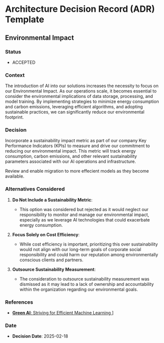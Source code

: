 # Architecture Decision Record (ADR) Template

## Environmental Impact

### Status
- ACCEPTED

### Context
The introduction of AI into our solutions increases the necessity to focus on our Environmental Impact. As our operations scale, it becomes essential to consider the environmental implications of data storage, processing, and model training. By implementing strategies to minimize energy consumption and carbon emissions, leveraging efficient algorithms, and adopting sustainable practices, we can significantly reduce our environmental footprint.

### Decision
Incorporate a sustainability impact metric as part of our company Key Performance Indicators (KPIs) to measure and drive our commitment to reducing our environmental impact. This metric will track energy consumption, carbon emissions, and other relevant sustainability parameters associated with our AI operations and infrastructure.

Review and enable migration to more effecient models as they become available.

### Alternatives Considered
1. **Do Not Include a Sustainability Metric**:
   - This option was considered but rejected as it would neglect our responsibility to monitor and manage our environmental impact, especially as we leverage AI technologies that could exacerbate energy consumption.

2. **Focus Solely on Cost Efficiency**:
   - While cost efficiency is important, prioritizing this over sustainability would not align with our long-term goals of corporate social responsibility and could harm our reputation among environmentally conscious clients and partners.

3. **Outsource Sustainability Measurement**:
   - The consideration to outsource sustainability measurement was dismissed as it may lead to a lack of ownership and accountability within the organization regarding our environmental goals.

### References
- [**Green AI**: Striving for Efficient Machine Learning ](https://medium.com/towards-data-science/towards-green-ai-how-to-make-deep-learning-models-more-efficient-in-production-3b1e7430a14)]

### Date
- **Decision Date**: 2025-02-18
